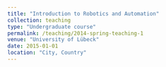 ```yaml
---
title: "Introduction to Robotics and Automation"
collection: teaching
type: "Undergraduate course"
permalink: /teaching/2014-spring-teaching-1
venue: "University of Lübeck"
date: 2015-01-01
location: "City, Country"
---
```

